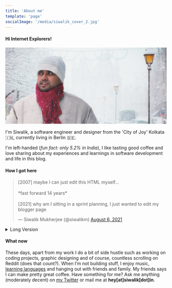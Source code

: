 ```yaml
---
title: 'About me'
template: 'page'
socialImage: '/media/siwalik_cover_2.jpg'
---
```


#### Hi Internet Explorers!

![Author's photo with hills and clouds in the background.](/media/siwalik_cover_2.jpg)

I'm Siwalik, a software engineer and designer from the 'City of Joy' Kolkata 🇮🇳, currently living in Berlin 🇩🇪.

I'm left-handed (<i>fun fact: only 5.2% in India</i>), I like tasting good coffee and love sharing about my experiences and learnings in software development and life in this blog.

#### How I got here

<blockquote class="twitter-tweet" data-theme="dark"><p lang="en" dir="ltr">[2007] maybe I can just edit this HTML myself...<br><br>*fast forward 14 years*<br><br>[2021] why am I sitting in a sprint planning, I just wanted to edit my blogger page</p>&mdash; Siwalik Mukherjee (@siwalikm) <a href="https://twitter.com/siwalikm/status/1423524236014981121?ref_src=twsrc%5Etfw">August 6, 2021</a></blockquote>

<details>

<summary>Long Version</summary>

I was fifteen, and full of vim and vigour when I laid hands on the Windows 2000 PC that my family got me. It was my first interaction with technology (after the television, yeah). Like a regular kid who poked around HTML and CSS those days, I geeked out building simple static sites on good old Yahoo Geocities.

Soon, I graduated to creating and maintaining an online blog called Techtreck Magazine, where I wrote about tech and white hat stuffs. This was also my primary web-dev playground at that time and pretty hit among my peers at high school. Nearly two years in and a few thousand visitors/month later had to pull the plugs on this project to stay out of trouble at school after some friends bricked school computers and all suspects pointed to some article they read on my blog. Soon I moved to Bangalore - the Silicon Valley of India, to complete my graduation in CS Engineering.

I’m incredibly fortunate to have mingled with peers who motivated me a lot in college to grow. They shared the same values as I did for learning. This was a period when I taught myself to design and code and got my first break as a web developer. Little did I know that my first gig set the stage for my career.

<i>It's a huge opportunity to love doing something and also have an entire booming industry to support your passion and financial needs. Isn't it?</i>

College was disappointing for the first two years with ancient syllabus being taught which didn't motivate to create but only replicate. So I started focussing on things that didn't suck. The last two years in college, I freelanced a lot for small businesses and wrote articles on various websites about the little things I learnt. <i>By the way, did I tell you that one of my answers on <a target="blank" rel="noreferrer" href="https://qr.ae/TUvKfR">Quora</a> got me my first full-time job in one of India's biggest unicorn startups (Freshworks)?</i>

</details>

#### What now

These days, apart from my work I do a bit of side hustle such as working on coding projects, graphic designing and of course, countless scrolling on Reddit (does that count?). When I’m not building stuff, I enjoy music, <a href="https://www.duolingo.com/profile/siwalikm" target="blank" rel="noreferrer">learning languages</a> and hanging out with friends and family. My friends says I can make pretty great coffee. Have something for me? Ask me anything (moderately decent) on <a target="blank" rel="noreferrer" href="https://twitter.com/siwalikm">my Twitter</a> or mail me at <strong>hey[at]siwalik[dot]in</strong>.
